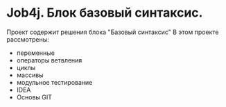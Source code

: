 # Job4j. Блок базовый синтаксис.
Проект содержит решения блока "Базовый синтаксис" 
В этом проекте рассмотрены: 
- переменные
- операторы ветвления
- циклы
- массивы
- модульное тестирование
- IDEA
- Основы GIT